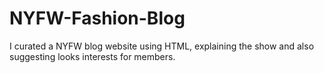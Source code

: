 # NYFW-Fashion-Blog
I curated a NYFW blog website using HTML, explaining the show and also suggesting looks interests for members.
